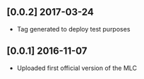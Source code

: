 ## [0.0.2] 2017-03-24
- Tag generated to deploy test purposes

## [0.0.1] 2016-11-07
- Uploaded first official version of the MLC
